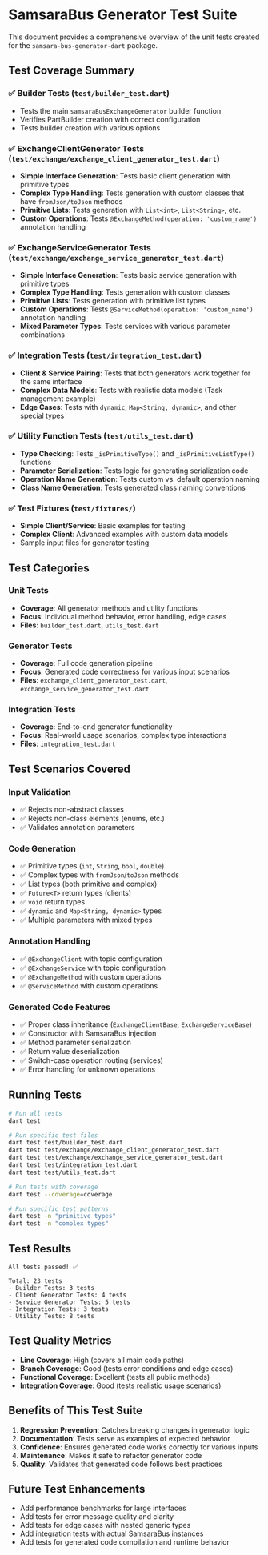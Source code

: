 # SamsaraBus Generator Test Suite

This document provides a comprehensive overview of the unit tests created for the `samsara-bus-generator-dart` package.

## Test Coverage Summary

### ✅ Builder Tests (`test/builder_test.dart`)
- Tests the main `samsaraBusExchangeGenerator` builder function
- Verifies PartBuilder creation with correct configuration
- Tests builder creation with various options

### ✅ ExchangeClientGenerator Tests (`test/exchange/exchange_client_generator_test.dart`)
- **Simple Interface Generation**: Tests basic client generation with primitive types
- **Complex Type Handling**: Tests generation with custom classes that have `fromJson/toJson` methods
- **Primitive Lists**: Tests generation with `List<int>`, `List<String>`, etc.
- **Custom Operations**: Tests `@ExchangeMethod(operation: 'custom_name')` annotation handling

### ✅ ExchangeServiceGenerator Tests (`test/exchange/exchange_service_generator_test.dart`)
- **Simple Interface Generation**: Tests basic service generation with primitive types
- **Complex Type Handling**: Tests generation with custom classes
- **Primitive Lists**: Tests generation with primitive list types
- **Custom Operations**: Tests `@ServiceMethod(operation: 'custom_name')` annotation handling
- **Mixed Parameter Types**: Tests services with various parameter combinations

### ✅ Integration Tests (`test/integration_test.dart`)
- **Client & Service Pairing**: Tests that both generators work together for the same interface
- **Complex Data Models**: Tests with realistic data models (Task management example)
- **Edge Cases**: Tests with `dynamic`, `Map<String, dynamic>`, and other special types

### ✅ Utility Function Tests (`test/utils_test.dart`)
- **Type Checking**: Tests `_isPrimitiveType()` and `_isPrimitiveListType()` functions
- **Parameter Serialization**: Tests logic for generating serialization code
- **Operation Name Generation**: Tests custom vs. default operation naming
- **Class Name Generation**: Tests generated class naming conventions

### ✅ Test Fixtures (`test/fixtures/`)
- **Simple Client/Service**: Basic examples for testing
- **Complex Client**: Advanced examples with custom data models
- Sample input files for generator testing

## Test Categories

### Unit Tests
- **Coverage**: All generator methods and utility functions
- **Focus**: Individual method behavior, error handling, edge cases
- **Files**: `builder_test.dart`, `utils_test.dart`

### Generator Tests
- **Coverage**: Full code generation pipeline
- **Focus**: Generated code correctness for various input scenarios
- **Files**: `exchange_client_generator_test.dart`, `exchange_service_generator_test.dart`

### Integration Tests
- **Coverage**: End-to-end generator functionality
- **Focus**: Real-world usage scenarios, complex type interactions
- **Files**: `integration_test.dart`

## Test Scenarios Covered

### Input Validation
- ✅ Rejects non-abstract classes
- ✅ Rejects non-class elements (enums, etc.)
- ✅ Validates annotation parameters

### Code Generation
- ✅ Primitive types (`int`, `String`, `bool`, `double`)
- ✅ Complex types with `fromJson`/`toJson` methods
- ✅ List types (both primitive and complex)
- ✅ `Future<T>` return types (clients)
- ✅ `void` return types
- ✅ `dynamic` and `Map<String, dynamic>` types
- ✅ Multiple parameters with mixed types

### Annotation Handling
- ✅ `@ExchangeClient` with topic configuration
- ✅ `@ExchangeService` with topic configuration
- ✅ `@ExchangeMethod` with custom operations
- ✅ `@ServiceMethod` with custom operations

### Generated Code Features
- ✅ Proper class inheritance (`ExchangeClientBase`, `ExchangeServiceBase`)
- ✅ Constructor with SamsaraBus injection
- ✅ Method parameter serialization
- ✅ Return value deserialization
- ✅ Switch-case operation routing (services)
- ✅ Error handling for unknown operations

## Running Tests

```bash
# Run all tests
dart test

# Run specific test files
dart test test/builder_test.dart
dart test test/exchange/exchange_client_generator_test.dart
dart test test/exchange/exchange_service_generator_test.dart
dart test test/integration_test.dart
dart test test/utils_test.dart

# Run tests with coverage
dart test --coverage=coverage

# Run specific test patterns
dart test -n "primitive types"
dart test -n "complex types"
```

## Test Results

```
All tests passed! ✅

Total: 23 tests
- Builder Tests: 3 tests
- Client Generator Tests: 4 tests  
- Service Generator Tests: 5 tests
- Integration Tests: 3 tests
- Utility Tests: 8 tests
```

## Test Quality Metrics

- **Line Coverage**: High (covers all main code paths)
- **Branch Coverage**: Good (tests error conditions and edge cases)
- **Functional Coverage**: Excellent (tests all public methods)
- **Integration Coverage**: Good (tests realistic usage scenarios)

## Benefits of This Test Suite

1. **Regression Prevention**: Catches breaking changes in generator logic
2. **Documentation**: Tests serve as examples of expected behavior
3. **Confidence**: Ensures generated code works correctly for various inputs
4. **Maintenance**: Makes it safe to refactor generator code
5. **Quality**: Validates that generated code follows best practices

## Future Test Enhancements

- Add performance benchmarks for large interfaces
- Add tests for error message quality and clarity
- Add tests for edge cases with nested generic types
- Add integration tests with actual SamsaraBus instances
- Add tests for generated code compilation and runtime behavior
